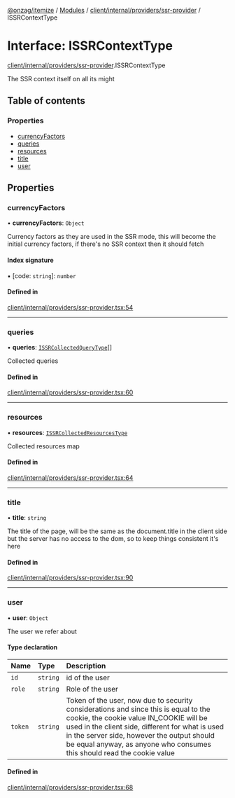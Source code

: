 [@onzag/itemize](../README.md) / [Modules](../modules.md) / [client/internal/providers/ssr-provider](../modules/client_internal_providers_ssr_provider.md) / ISSRContextType

# Interface: ISSRContextType

[client/internal/providers/ssr-provider](../modules/client_internal_providers_ssr_provider.md).ISSRContextType

The SSR context itself on all its might

## Table of contents

### Properties

- [currencyFactors](client_internal_providers_ssr_provider.ISSRContextType.md#currencyfactors)
- [queries](client_internal_providers_ssr_provider.ISSRContextType.md#queries)
- [resources](client_internal_providers_ssr_provider.ISSRContextType.md#resources)
- [title](client_internal_providers_ssr_provider.ISSRContextType.md#title)
- [user](client_internal_providers_ssr_provider.ISSRContextType.md#user)

## Properties

### currencyFactors

• **currencyFactors**: `Object`

Currency factors as they are used in the SSR mode,
this will become the initial currency factors, if
there's no SSR context then it should fetch

#### Index signature

▪ [code: `string`]: `number`

#### Defined in

[client/internal/providers/ssr-provider.tsx:54](https://github.com/onzag/itemize/blob/f2f29986/client/internal/providers/ssr-provider.tsx#L54)

___

### queries

• **queries**: [`ISSRCollectedQueryType`](client_internal_providers_ssr_provider.ISSRCollectedQueryType.md)[]

Collected queries

#### Defined in

[client/internal/providers/ssr-provider.tsx:60](https://github.com/onzag/itemize/blob/f2f29986/client/internal/providers/ssr-provider.tsx#L60)

___

### resources

• **resources**: [`ISSRCollectedResourcesType`](client_internal_providers_ssr_provider.ISSRCollectedResourcesType.md)

Collected resources map

#### Defined in

[client/internal/providers/ssr-provider.tsx:64](https://github.com/onzag/itemize/blob/f2f29986/client/internal/providers/ssr-provider.tsx#L64)

___

### title

• **title**: `string`

The title of the page, will be the same as the document.title in the client side
but the server has no access to the dom, so to keep things consistent it's here

#### Defined in

[client/internal/providers/ssr-provider.tsx:90](https://github.com/onzag/itemize/blob/f2f29986/client/internal/providers/ssr-provider.tsx#L90)

___

### user

• **user**: `Object`

The user we refer about

#### Type declaration

| Name | Type | Description |
| :------ | :------ | :------ |
| `id` | `string` | id of the user |
| `role` | `string` | Role of the user |
| `token` | `string` | Token of the user, now due to security considerations and since this is equal to the cookie, the cookie value IN_COOKIE will be used in the client side, different for what is used in the server side, however the output should be equal anyway, as anyone who consumes this should read the cookie value |

#### Defined in

[client/internal/providers/ssr-provider.tsx:68](https://github.com/onzag/itemize/blob/f2f29986/client/internal/providers/ssr-provider.tsx#L68)
